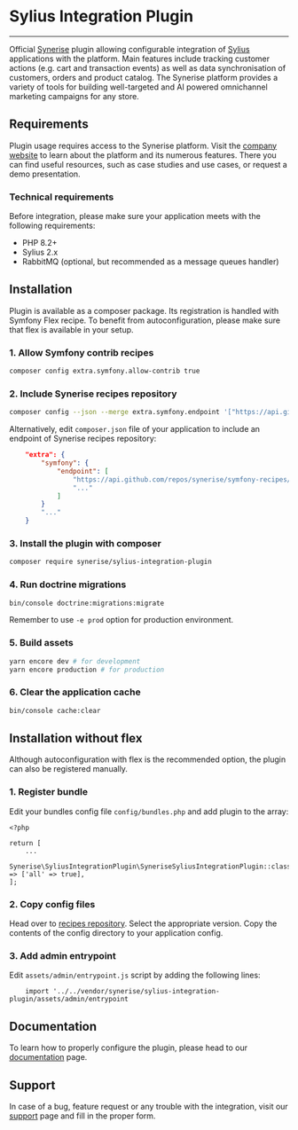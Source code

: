 # Sylius Integration Plugin

***

Official [Synerise](https://www.synerise.com) plugin allowing configurable integration of [Sylius](https://sylius.com) applications with the platform. Main features include tracking customer actions (e.g. cart and transaction events) as well as data synchronisation of customers, orders and product catalog. The Synerise platform provides a variety of tools for building well-targeted and AI powered omnichannel marketing campaigns for any store. 

## Requirements

Plugin usage requires access to the Synerise platform. Visit the [company website](https://www.synerise.com) to learn about the platform and its numerous features. There you can find useful resources, such as case studies and use cases, or request a demo presentation.

### Technical requirements

Before integration, please make sure your application meets with the following requirements:

* PHP 8.2+
* Sylius 2.x
* RabbitMQ (optional, but recommended as a message queues handler)

## Installation

Plugin is available as a composer package. Its registration is handled with Symfony Flex recipe. To benefit from autoconfiguration, please make sure that flex is available in your setup.

### 1. Allow Symfony contrib recipes

```bash
composer config extra.symfony.allow-contrib true
```

###  2. Include Synerise recipes repository

```bash
composer config --json --merge extra.symfony.endpoint '["https://api.github.com/repos/synerise/symfony-recipes/contents/index.json?ref=flex/main"]'
```

Alternatively, edit `composer.json` file of your application to include an endpoint of Synerise recipes repository:

```json
    "extra": {
        "symfony": {
            "endpoint": [
                "https://api.github.com/repos/synerise/symfony-recipes/contents/index.json?ref=flex/main",
                "..."
            ]
        }
        "..."
    }
```

### 3. Install the plugin with composer

```bash
composer require synerise/sylius-integration-plugin
```

### 4. Run doctrine migrations

```bash
bin/console doctrine:migrations:migrate
```
Remember to use `-e prod` option for production environment.

### 5. Build assets

```bash
yarn encore dev # for development
yarn encore production # for production
```

### 6. Clear the application cache

```bash
bin/console cache:clear
```

## Installation without flex

Although autoconfiguration with flex is the recommended option, the plugin can also be registered manually. 

### 1. Register bundle

Edit your bundles config file `config/bundles.php` and add plugin to the array:
```
<?php

return [
    ...
    Synerise\SyliusIntegrationPlugin\SyneriseSyliusIntegrationPlugin::class => ['all' => true],
];
```

### 2. Copy config files

Head over to [recipes repository](https://github.com/Synerise/symfony-recipes/tree/flex/main/synerise/sylius-integration-plugin/). Select the appropriate version. Copy the contents of the config directory to your application config.

### 3. Add admin entrypoint 

Edit `assets/admin/entrypoint.js` script by adding the following lines:
```
    import '../../vendor/synerise/sylius-integration-plugin/assets/admin/entrypoint
```

## Documentation
To learn how to properly configure the plugin, please head to our [documentation](https://hub.synerise.com/docs/settings/tool/sylius-integration/) page.

## Support
In case of a bug, feature request or any trouble with the integration, visit our [support](http://synerise.com/support/) page and fill in the proper form. 
